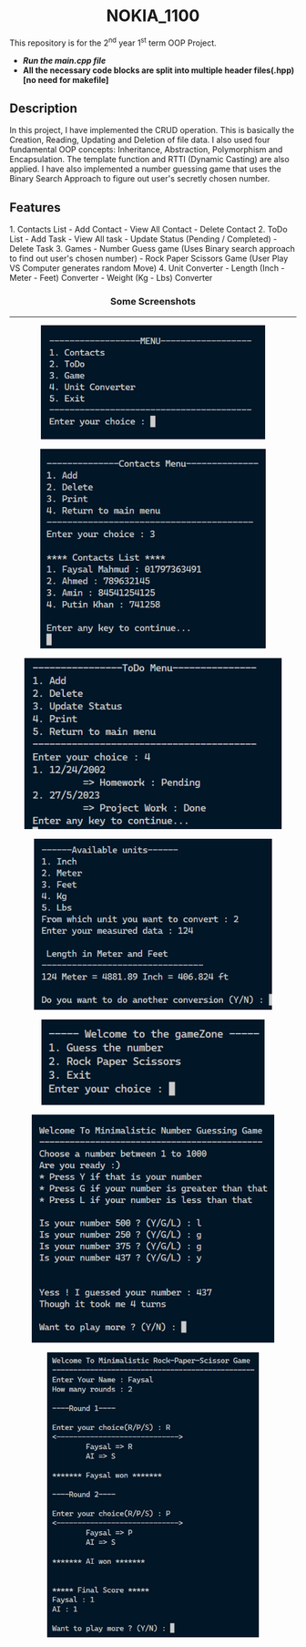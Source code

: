 <h1 align="center">NOKIA_1100</h1>

This repository is for the 2<sup>nd</sup> year 1<sup>st</sup> term OOP Project.

- <b><i>Run the main.cpp file</i></b>
- **All the necessary code blocks are split into multiple header files(.hpp)[no need for makefile]**

<h2> Description </h2>
In this project, I have implemented the CRUD operation. This is basically the Creation, Reading, Updating and Deletion of file data. I also used four fundamental OOP concepts: Inheritance, Abstraction, Polymorphism and Encapsulation. The template function and RTTI (Dynamic Casting) are also applied. I have also implemented a number guessing game that uses the Binary Search Approach to figure out user's secretly chosen number. 

<h2> Features </h2>
1. Contacts List
    - Add Contact
    - View All Contact
    - Delete Contact
2. ToDo List
    - Add Task
    - View All task
    - Update Status (Pending / Completed)
    - Delete Task
3. Games
    - Number Guess game (Uses Binary search approach to find out user's chosen number)
    - Rock Paper Scissors Game (User Play VS Computer generates random Move)
4. Unit Converter
    - Length (Inch - Meter - Feet) Converter
    - Weight (Kg - Lbs) Converter

<h3 align="center"> Some Screenshots </h3>
<hr>

<p align="center">
<img src="./img/menu.png" alt = "Menu" style="height:200px"/>
</p>
<p align="center">
<img src="./img/contacts.png" alt = "Contacts" style="height:350px"/>
</p>
<p align="center">
<img src="./img/todo.png" alt = "ToDo" style="height:300px"/>
</p>
<p align="center">
<img src="./img/unit.png" alt = "Unit Converter" style="height:300px"/>
</p>
<p align="center">
<img src="./img/game.png" alt = "Game" style="height:150px"/>
</p>
<p align="center">
<img src="./img/guess.png" alt = "Guess" style="height:400px"/>
</p>
<p align="center">
<img src="./img/rpc.png" alt = "Rock-Paper" style="height:500px"/>
</p>